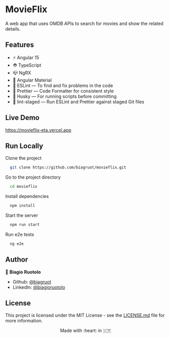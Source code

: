 # MovieFlix

A web app that uses OMDB APIs to search for movies and show the related details.


## Features

- ⚡️ Angular 15
- ⛑ TypeScript
- 📪 NgRX
- 💅 Angular Material
- 📏 ESLint — To find and fix problems in the code
- 💖 Prettier — Code Formatter for consistent style
- 🐶 Husky — For running scripts before committing
- 🚫 lint-staged — Run ESLint and Prettier against staged Git files

## Live Demo

https://movieflix-eta.vercel.app


## Run Locally

Clone the project

```bash
  git clone https://github.com/biagruot/movieflix.git
```

Go to the project directory

```bash
  cd movieflix
```

Install dependencies

```bash
  npm install
```

Start the server

```bash
  npm run start
```

Run e2e tests

```bash
  ng e2e
```

## Author

👤 **Biagio Ruotolo**

* Github: [@biagruot](https://github.com/biagruot)
* LinkedIn: [@biagioruotolo](https://linkedin.com/in/biagioruotolo)


## License

This project is licensed under the MIT License - see the [LICENSE.md](LICENSE.md) file for more information.

<p align="center"> Made with :heart: in 🇮🇹 </p>
